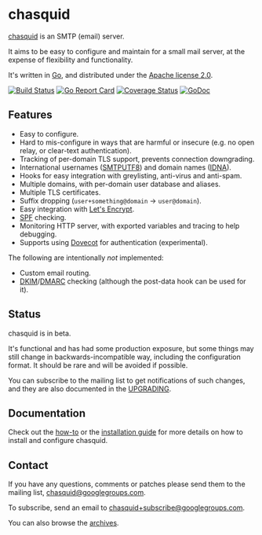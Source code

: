 
# chasquid

[chasquid](https://blitiri.com.ar/p/chasquid) is an SMTP (email) server.

It aims to be easy to configure and maintain for a small mail server, at the
expense of flexibility and functionality.

It's written in [Go](https://golang.org), and distributed under the
[Apache license 2.0](http://en.wikipedia.org/wiki/Apache_License).

[![Build Status](https://travis-ci.org/albertito/chasquid.svg?branch=master)](https://travis-ci.org/albertito/chasquid)
[![Go Report Card](https://goreportcard.com/badge/github.com/albertito/chasquid)](https://goreportcard.com/report/github.com/albertito/chasquid)
[![Coverage Status](https://coveralls.io/repos/github/albertito/chasquid/badge.svg?branch=next)](https://coveralls.io/github/albertito/chasquid?branch=next)
[![GoDoc](https://godoc.org/blitiri.com.ar/go/chasquid?status.svg)](https://godoc.org/blitiri.com.ar/go/chasquid)


## Features

* Easy to configure.
* Hard to mis-configure in ways that are harmful or insecure (e.g. no open
  relay, or clear-text authentication).
* Tracking of per-domain TLS support, prevents connection downgrading.
* International usernames ([SMTPUTF8]) and domain names ([IDNA]).
* Hooks for easy integration with greylisting, anti-virus and anti-spam.
* Multiple domains, with per-domain user database and aliases.
* Multiple TLS certificates.
* Suffix dropping (`user+something@domain` → `user@domain`).
* Easy integration with [Let's Encrypt].
* [SPF] checking.
* Monitoring HTTP server, with exported variables and tracing to help
  debugging.
* Supports using [Dovecot] for authentication (experimental).

The following are intentionally *not* implemented:

* Custom email routing.
* [DKIM]/[DMARC] checking (although the post-data hook can be used for it).

[SMTPUTF8]: https://en.wikipedia.org/wiki/Extended_SMTP#SMTPUTF8
[IDNA]: https://en.wikipedia.org/wiki/Internationalized_domain_name
[Let's Encrypt]: https://letsencrypt.org
[Dovecot]: https://dovecot.org
[SPF]: https://en.wikipedia.org/wiki/Sender_Policy_Framework
[DKIM]: https://en.wikipedia.org/wiki/DomainKeys_Identified_Mail
[DMARC]: https://en.wikipedia.org/wiki/DMARC


## Status

chasquid is in beta.

It's functional and has had some production exposure, but some things may
still change in backwards-incompatible way, including the configuration format.
It should be rare and will be avoided if possible.

You can subscribe to the mailing list to get notifications of such changes,
and they are also documented in the [UPGRADING](UPGRADING.md).


## Documentation

Check out the [how-to](docs/howto.md) or the [installation guide](INSTALL.md)
for more details on how to install and configure chasquid.


## Contact

If you have any questions, comments or patches please send them to the mailing
list, chasquid@googlegroups.com.

To subscribe, send an email to chasquid+subscribe@googlegroups.com.

You can also browse the
[archives](https://groups.google.com/forum/#!forum/chasquid).

